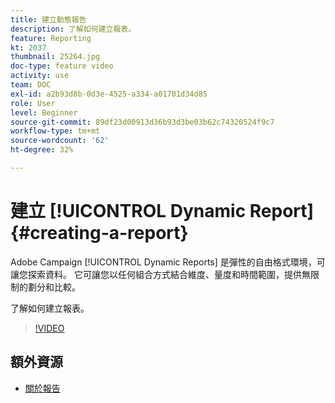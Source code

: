 ```yaml
---
title: 建立動態報告
description: 了解如何建立報表。
feature: Reporting
kt: 2037
thumbnail: 25264.jpg
doc-type: feature video
activity: use
team: DOC
exl-id: a2b93d8b-0d3e-4525-a334-a01701d34d85
role: User
level: Beginner
source-git-commit: 89df23d00913d36b93d3be03b62c74320524f9c7
workflow-type: tm+mt
source-wordcount: '62'
ht-degree: 32%

---
```


# 建立 [!UICONTROL Dynamic Report]{#creating-a-report}

Adobe Campaign [!UICONTROL Dynamic Reports] 是彈性的自由格式環境，可讓您探索資料。 它可讓您以任何組合方式結合維度、量度和時間範圍，提供無限制的劃分和比較。

了解如何建立報表。

>[!VIDEO](https://video.tv.adobe.com/v/25264/?quality=12&learn=on)

## 額外資源

* [關於報告](https://experienceleague.adobe.com/docs/campaign-standard/using/reporting/about-reporting/about-dynamic-reports.html?lang=en)
